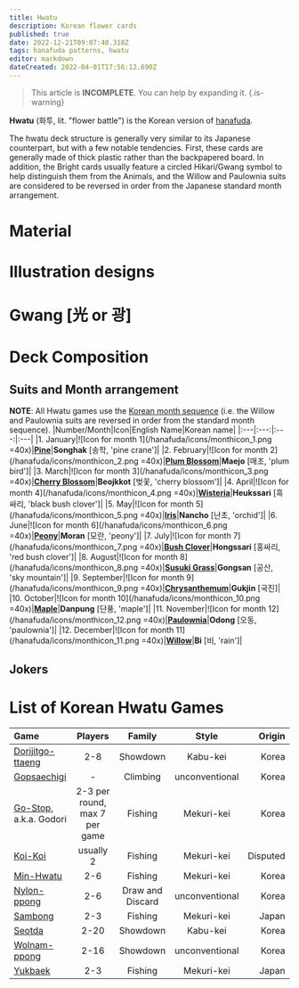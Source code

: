 ```yaml
---
title: Hwatu
description: Korean flower cards
published: true
date: 2022-12-21T09:07:40.318Z
tags: hanafuda patterns, hwatu
editor: markdown
dateCreated: 2022-04-01T17:56:12.690Z
---
```


> This article is **INCOMPLETE**. You can help by expanding it.
{.is-warning}

**Hwatu** (화투, lit. "flower battle") is the Korean version of [hanafuda](/en/hanafuda). 

The hwatu deck structure is generally very similar to its Japanese counterpart, but with a few notable tendencies. First, these cards are generally made of thick plastic rather than the backpapered board. In addition, the Bright cards usually feature a circled Hikari/Gwang symbol to help distinguish them from the Animals, and the Willow and Paulownia suits are considered to be reversed in order from the Japanese standard month arrangement.

# Material


# Illustration designs

# Gwang [光 or 광]

# Deck Composition

## Suits and Month arrangement
**NOTE**: All Hwatu games use the [Korean month sequence](/en/hanafuda/suits#arrangement-of-suits) (i.e. the Willow and Paulownia suits are reversed in order from the standard month sequence).
|Number/Month|Icon|English Name|Korean name|
|:---|:---:|:---:|:---|
|1. January|![Icon for month 1](/hanafuda/icons/monthicon_1.png =40x)|[**Pine**](/en/hanafuda/suits/pine)|**Songhak** [송학, 'pine crane']|
|2. February|![Icon for month 2](/hanafuda/icons/monthicon_2.png =40x)|[**Plum Blossom**](/en/hanafuda/suits/plum-blossom)|**Maejo** [매조, 'plum bird']|
|3. March|![Icon for month 3](/hanafuda/icons/monthicon_3.png =40x)|[**Cherry Blossom**](/en/hanafuda/suits/cherry-blossom)|**Beojkkot** [벚꽃, 'cherry blossom']|
|4. April|![Icon for month 4](/hanafuda/icons/monthicon_4.png =40x)|[**Wisteria**](/en/hanafuda/suits/wisteria)|**Heukssari** [흑싸리, 'black bush clover']|
|5. May|![Icon for month 5](/hanafuda/icons/monthicon_5.png =40x)|[**Iris**](/en/hanafuda/suits/iris)|**Nancho** [난초, 'orchid']|
|6. June|![Icon for month 6](/hanafuda/icons/monthicon_6.png =40x)|[**Peony**](/en/hanafuda/suits/peony)|**Moran** [모란, 'peony']|
|7. July|![Icon for month 7](/hanafuda/icons/monthicon_7.png =40x)|[**Bush Clover**](/en/hanafuda/suits/bush-clover)|**Hongssari** [홍싸리, 'red bush clover']|
|8. August|![Icon for month 8](/hanafuda/icons/monthicon_8.png =40x)|[**Susuki Grass**](/en/hanafuda/suits/susuki-grass)|**Gongsan** [공산, 'sky mountain']|
|9. September|![Icon for month 9](/hanafuda/icons/monthicon_9.png =40x)|[**Chrysanthemum**](/en/hanafuda/suits/chrysanthemum)|**Gukjin** [국진]|
|10. October|![Icon for month 10](/hanafuda/icons/monthicon_10.png =40x)|[**Maple**](/en/hanafuda/suits/maple)|**Danpung** [단풍, 'maple']|
|11. November|![Icon for month 12](/hanafuda/icons/monthicon_12.png =40x)|[**Paulownia**](/en/hanafuda/suits/paulownia)|**Odong** [오동, 'paulownia']|
|12. December|![Icon for month 11](/hanafuda/icons/monthicon_11.png =40x)|[**Willow**](/en/hanafuda/suits/willow)|**Bi** [비, 'rain']|

## Jokers

# List of Korean Hwatu Games
|Game|Players|Family|Style|Origin|
|:---|:---:|:---:|:---:|---:|
|[Dorijitgo-ttaeng](/en/hanafuda/games/seotda#dorijitgo-ttaeng)|2-8|Showdown|Kabu-kei|Korea|
|[Gopsaechigi](/en/kabufuda/games/gopsaechigi)|-|Climbing|unconventional|Korea|
|[Go-Stop](/en/hanafuda/games/go-stop), a.k.a. Godori|2-3 per round, max 7 per game|Fishing|Mekuri-kei|Korea|
|[Koi-Koi](/en/hanafuda/games/koi-koi)|usually 2|Fishing|Mekuri-kei|Disputed|
|[Min-Hwatu](/en/hanafuda/games/minhwatu)|2-6|Fishing|Mekuri-kei|Korea|
|[Nylon-ppong](/en/hanafuda/games/nylon-ppong)|2-6|Draw and Discard|unconventional|Korea|
|[Sambong](/en/hanafuda/games/roppyakken#korean-variants)|2-3|Fishing|Mekuri-kei|Japan|
|[Seotda](/en/hanafuda/games/seotda)|2-20|Showdown|Kabu-kei|Korea|
|[Wolnam-ppong](/en/hanafuda/games/wolnamppong)|2-16|Showdown|unconventional|Korea|
|[Yukbaek](/en/hanafuda/games/roppyakken#korean-variants)|2-3|Fishing|Mekuri-kei|Japan|